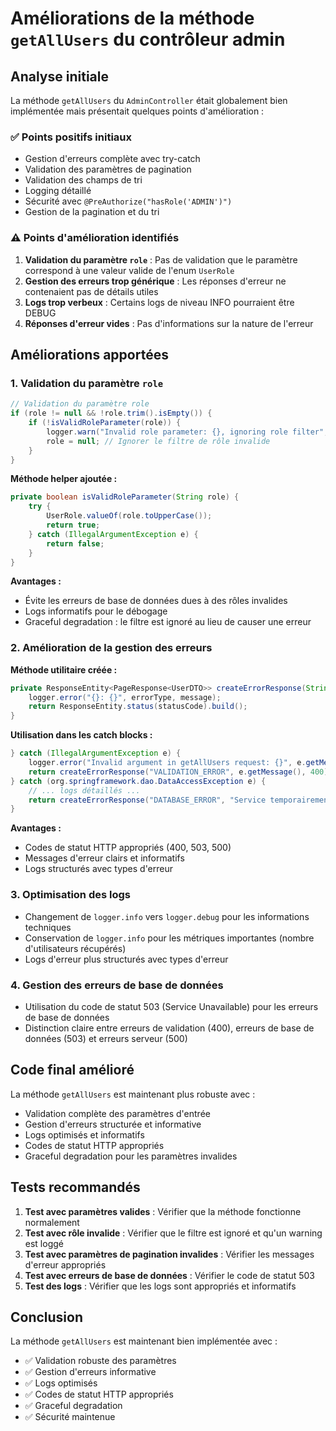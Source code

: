 # Améliorations de la méthode `getAllUsers` du contrôleur admin

## Analyse initiale

La méthode `getAllUsers` du `AdminController` était globalement bien implémentée mais présentait quelques points d'amélioration :

### ✅ Points positifs initiaux

- Gestion d'erreurs complète avec try-catch
- Validation des paramètres de pagination
- Validation des champs de tri
- Logging détaillé
- Sécurité avec `@PreAuthorize("hasRole('ADMIN')")`
- Gestion de la pagination et du tri

### ⚠️ Points d'amélioration identifiés

1. **Validation du paramètre `role`** : Pas de validation que le paramètre correspond à une valeur valide de l'enum `UserRole`
2. **Gestion des erreurs trop générique** : Les réponses d'erreur ne contenaient pas de détails utiles
3. **Logs trop verbeux** : Certains logs de niveau INFO pourraient être DEBUG
4. **Réponses d'erreur vides** : Pas d'informations sur la nature de l'erreur

## Améliorations apportées

### 1. Validation du paramètre `role`

```java
// Validation du paramètre role
if (role != null && !role.trim().isEmpty()) {
    if (!isValidRoleParameter(role)) {
        logger.warn("Invalid role parameter: {}, ignoring role filter", role);
        role = null; // Ignorer le filtre de rôle invalide
    }
}
```

**Méthode helper ajoutée :**

```java
private boolean isValidRoleParameter(String role) {
    try {
        UserRole.valueOf(role.toUpperCase());
        return true;
    } catch (IllegalArgumentException e) {
        return false;
    }
}
```

**Avantages :**

- Évite les erreurs de base de données dues à des rôles invalides
- Logs informatifs pour le débogage
- Graceful degradation : le filtre est ignoré au lieu de causer une erreur

### 2. Amélioration de la gestion des erreurs

**Méthode utilitaire créée :**

```java
private ResponseEntity<PageResponse<UserDTO>> createErrorResponse(String errorType, String message, int statusCode) {
    logger.error("{}: {}", errorType, message);
    return ResponseEntity.status(statusCode).build();
}
```

**Utilisation dans les catch blocks :**

```java
} catch (IllegalArgumentException e) {
    logger.error("Invalid argument in getAllUsers request: {}", e.getMessage(), e);
    return createErrorResponse("VALIDATION_ERROR", e.getMessage(), 400);
} catch (org.springframework.dao.DataAccessException e) {
    // ... logs détaillés ...
    return createErrorResponse("DATABASE_ERROR", "Service temporairement indisponible", 503);
}
```

**Avantages :**

- Codes de statut HTTP appropriés (400, 503, 500)
- Messages d'erreur clairs et informatifs
- Logs structurés avec types d'erreur

### 3. Optimisation des logs

- Changement de `logger.info` vers `logger.debug` pour les informations techniques
- Conservation de `logger.info` pour les métriques importantes (nombre d'utilisateurs récupérés)
- Logs d'erreur plus structurés avec types d'erreur

### 4. Gestion des erreurs de base de données

- Utilisation du code de statut 503 (Service Unavailable) pour les erreurs de base de données
- Distinction claire entre erreurs de validation (400), erreurs de base de données (503) et erreurs serveur (500)

## Code final amélioré

La méthode `getAllUsers` est maintenant plus robuste avec :

- Validation complète des paramètres d'entrée
- Gestion d'erreurs structurée et informative
- Logs optimisés et informatifs
- Codes de statut HTTP appropriés
- Graceful degradation pour les paramètres invalides

## Tests recommandés

1. **Test avec paramètres valides** : Vérifier que la méthode fonctionne normalement
2. **Test avec rôle invalide** : Vérifier que le filtre est ignoré et qu'un warning est loggé
3. **Test avec paramètres de pagination invalides** : Vérifier les messages d'erreur appropriés
4. **Test avec erreurs de base de données** : Vérifier le code de statut 503
5. **Test des logs** : Vérifier que les logs sont appropriés et informatifs

## Conclusion

La méthode `getAllUsers` est maintenant bien implémentée avec :

- ✅ Validation robuste des paramètres
- ✅ Gestion d'erreurs informative
- ✅ Logs optimisés
- ✅ Codes de statut HTTP appropriés
- ✅ Graceful degradation
- ✅ Sécurité maintenue
